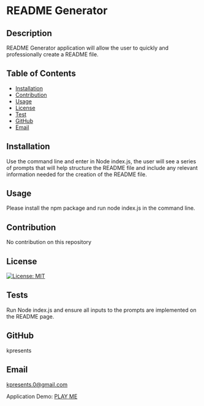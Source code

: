 # README Generator
 

  ## Description
  README Generator application will allow the user to quickly and professionally create a README file.
 
  
  ## Table of Contents
  
  
  - [Installation](#installation)
  - [Contribution](#contribution)
  - [Usage](#usage)
  - [License](#license)
  - [Test](#tests)
  - [GitHub](#gitHub)
  - [Email](#email)
  
  ## Installation
  Use the command line and enter in Node index.js, the user will see a series of prompts that will help structure the README file and include any relevant information needed for the creation of the README file. 
  
  ## Usage
  
  Please install the npm package and run node index.js in the command line.
      
  
  ## Contribution
  No contribution on this repository
  
  
  ## License
  [![License: MIT](https://img.shields.io/badge/License-MIT-yellow.svg)](https://opensource.org/licenses/MIT)
  
  ## Tests
  Run Node index.js and ensure all inputs to the prompts are implemented on the README page. 
  
  ## GitHub 
  kpresents
  
  
  ## Email
  kpresents.0@gmail.com
  
  Application Demo: [PLAY ME](https://drive.google.com/file/d/1auwh51PazE8iXqzPyLD74yGLzbwetJdv/view?usp=sharing)
  
 
  
